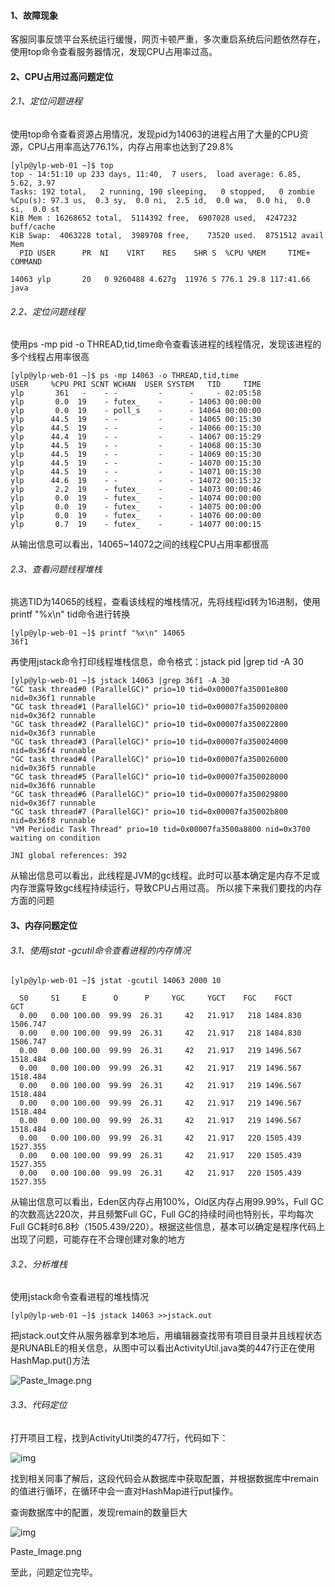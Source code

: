 #### 1、故障现象

客服同事反馈平台系统运行缓慢，网页卡顿严重，多次重启系统后问题依然存在，使用top命令查看服务器情况，发现CPU占用率过高。

#### 2、CPU占用过高问题定位

###### 2.1、定位问题进程

使用top命令查看资源占用情况，发现pid为14063的进程占用了大量的CPU资源，CPU占用率高达776.1%，内存占用率也达到了29.8%

```
[ylp@ylp-web-01 ~]$ top
top - 14:51:10 up 233 days, 11:40,  7 users,  load average: 6.85, 5.62, 3.97
Tasks: 192 total,   2 running, 190 sleeping,   0 stopped,   0 zombie
%Cpu(s): 97.3 us,  0.3 sy,  0.0 ni,  2.5 id,  0.0 wa,  0.0 hi,  0.0 si,  0.0 st
KiB Mem : 16268652 total,  5114392 free,  6907028 used,  4247232 buff/cache
KiB Swap:  4063228 total,  3989708 free,    73520 used.  8751512 avail Mem 
  PID USER      PR  NI    VIRT    RES    SHR S  %CPU %MEM     TIME+ COMMAND                                                                                               

14063 ylp       20   0 9260488 4.627g  11976 S 776.1 29.8 117:41.66 java    
```

###### 2.2、定位问题线程

使用ps -mp pid -o THREAD,tid,time命令查看该进程的线程情况，发现该进程的多个线程占用率很高

```
[ylp@ylp-web-01 ~]$ ps -mp 14063 -o THREAD,tid,time
USER     %CPU PRI SCNT WCHAN  USER SYSTEM   TID     TIME
ylp       361   -    - -         -      -     - 02:05:58
ylp       0.0  19    - futex_    -      - 14063 00:00:00
ylp       0.0  19    - poll_s    -      - 14064 00:00:00
ylp      44.5  19    - -         -      - 14065 00:15:30
ylp      44.5  19    - -         -      - 14066 00:15:30
ylp      44.4  19    - -         -      - 14067 00:15:29
ylp      44.5  19    - -         -      - 14068 00:15:30
ylp      44.5  19    - -         -      - 14069 00:15:30
ylp      44.5  19    - -         -      - 14070 00:15:30
ylp      44.5  19    - -         -      - 14071 00:15:30
ylp      44.6  19    - -         -      - 14072 00:15:32
ylp       2.2  19    - futex_    -      - 14073 00:00:46
ylp       0.0  19    - futex_    -      - 14074 00:00:00
ylp       0.0  19    - futex_    -      - 14075 00:00:00
ylp       0.0  19    - futex_    -      - 14076 00:00:00
ylp       0.7  19    - futex_    -      - 14077 00:00:15
```

从输出信息可以看出，14065~14072之间的线程CPU占用率都很高

###### 2.3、查看问题线程堆栈

挑选TID为14065的线程，查看该线程的堆栈情况，先将线程id转为16进制，使用printf "%x\n" tid命令进行转换

```
[ylp@ylp-web-01 ~]$ printf "%x\n" 14065
36f1
```

再使用jstack命令打印线程堆栈信息，命令格式：jstack pid |grep tid -A 30

```
[ylp@ylp-web-01 ~]$ jstack 14063 |grep 36f1 -A 30
"GC task thread#0 (ParallelGC)" prio=10 tid=0x00007fa35001e800 nid=0x36f1 runnable 
"GC task thread#1 (ParallelGC)" prio=10 tid=0x00007fa350020800 nid=0x36f2 runnable 
"GC task thread#2 (ParallelGC)" prio=10 tid=0x00007fa350022800 nid=0x36f3 runnable 
"GC task thread#3 (ParallelGC)" prio=10 tid=0x00007fa350024000 nid=0x36f4 runnable 
"GC task thread#4 (ParallelGC)" prio=10 tid=0x00007fa350026000 nid=0x36f5 runnable 
"GC task thread#5 (ParallelGC)" prio=10 tid=0x00007fa350028000 nid=0x36f6 runnable 
"GC task thread#6 (ParallelGC)" prio=10 tid=0x00007fa350029800 nid=0x36f7 runnable 
"GC task thread#7 (ParallelGC)" prio=10 tid=0x00007fa35002b800 nid=0x36f8 runnable 
"VM Periodic Task Thread" prio=10 tid=0x00007fa3500a8800 nid=0x3700 waiting on condition 

JNI global references: 392
```

从输出信息可以看出，此线程是JVM的gc线程。此时可以基本确定是内存不足或内存泄露导致gc线程持续运行，导致CPU占用过高。
所以接下来我们要找的内存方面的问题

#### 3、内存问题定位

###### 3.1、使用jstat -gcutil命令查看进程的内存情况

```
[ylp@ylp-web-01 ~]$ jstat -gcutil 14063 2000 10

  S0     S1     E      O      P     YGC     YGCT    FGC    FGCT     GCT   
  0.00   0.00 100.00  99.99  26.31     42   21.917   218 1484.830 1506.747
  0.00   0.00 100.00  99.99  26.31     42   21.917   218 1484.830 1506.747
  0.00   0.00 100.00  99.99  26.31     42   21.917   219 1496.567 1518.484
  0.00   0.00 100.00  99.99  26.31     42   21.917   219 1496.567 1518.484
  0.00   0.00 100.00  99.99  26.31     42   21.917   219 1496.567 1518.484
  0.00   0.00 100.00  99.99  26.31     42   21.917   219 1496.567 1518.484
  0.00   0.00 100.00  99.99  26.31     42   21.917   219 1496.567 1518.484
  0.00   0.00 100.00  99.99  26.31     42   21.917   220 1505.439 1527.355
  0.00   0.00 100.00  99.99  26.31     42   21.917   220 1505.439 1527.355
  0.00   0.00 100.00  99.99  26.31     42   21.917   220 1505.439 1527.355
```

从输出信息可以看出，Eden区内存占用100%，Old区内存占用99.99%，Full GC的次数高达220次，并且频繁Full GC，Full GC的持续时间也特别长，平均每次Full GC耗时6.8秒（1505.439/220）。根据这些信息，基本可以确定是程序代码上出现了问题，可能存在不合理创建对象的地方

###### 3.2、分析堆栈

使用jstack命令查看进程的堆栈情况

```
[ylp@ylp-web-01 ~]$ jstack 14063 >>jstack.out
```

把jstack.out文件从服务器拿到本地后，用编辑器查找带有项目目录并且线程状态是RUNABLE的相关信息，从图中可以看出ActivityUtil.java类的447行正在使用HashMap.put()方法

![Paste_Image.png](https://upload-images.jianshu.io/upload_images/2591074-4e124f0397f14970.png?imageMogr2/auto-orient/strip%7CimageView2/2/w/700)



###### 3.3、代码定位

打开项目工程，找到ActivityUtil类的477行，代码如下：

![img](https://upload-images.jianshu.io/upload_images/2591074-c6cea99c8d1d7f85.png?imageMogr2/auto-orient/strip%7CimageView2/2/w/554)



找到相关同事了解后，这段代码会从数据库中获取配置，并根据数据库中remain的值进行循环，在循环中会一直对HashMap进行put操作。

查询数据库中的配置，发现remain的数量巨大

![img](//upload-images.jianshu.io/upload_images/2591074-df3d3331f85e6247.png?imageMogr2/auto-orient/strip%7CimageView2/2/w/505)

Paste_Image.png

至此，问题定位完毕。